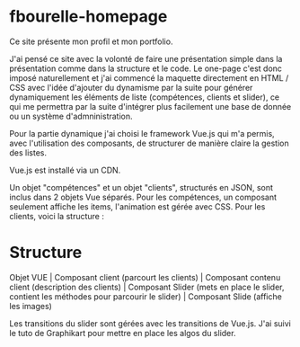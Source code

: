 # fbourelle-homepage
Ce site présente mon profil et mon portfolio.

J'ai pensé ce site avec la volonté de faire une présentation simple dans la présentation comme dans la structure et le code. 
Le one-page c'est donc imposé naturellement et j'ai commencé la maquette directement en HTML / CSS avec l'idée d'ajouter du dynamisme par la suite pour générer dynamiquement les éléments de liste (compétences, clients et slider), ce qui me permettra par la suite d'intégrer plus facilement une base de donnée ou un système d'admninistration.

Pour la partie dynamique j'ai choisi le framework Vue.js qui m'a permis, avec l'utilisation des composants, de structurer de manière claire la gestion des listes.

Vue.js est installé via un CDN.

Un objet "compétences" et un objet "clients", structurés en JSON, sont inclus dans 2 objets Vue séparés.
Pour les compétences, un composant seulement affiche les items, l'animation est gérée avec CSS.
Pour les clients, voici la structure :

# Structure
 Objet VUE
    |
    Composant client (parcourt les clients)
            |
            Composant contenu client (description des clients)
                    |
                    Composant Slider (mets en place le slider, contient les méthodes pour parcourir le slider)
                            |
                            Composant Slide (affiche les images)
                            
Les transitions du slider sont gérées avec les transitions de Vue.js. J'ai suivi le tuto de Graphikart pour mettre en place les algos du slider.







